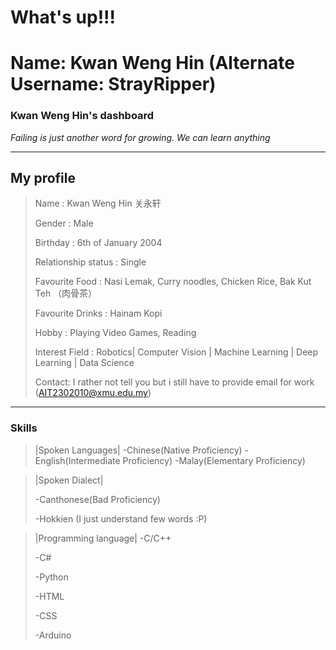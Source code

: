 # What's up!!!
# Name: Kwan Weng Hin (Alternate Username: StrayRipper)
### Kwan Weng Hin's dashboard
*Failing is just another word for growing. We can learn anything*

-----------------------------------------------------
## My profile

> Name                : Kwan Weng Hin 关永轩
>
> Gender              : Male
>
> Birthday            : 6th of January 2004
>
> Relationship status : Single
>
>Favourite Food       : Nasi Lemak, Curry noodles, Chicken Rice, Bak Kut Teh （肉骨茶）
>
>Favourite Drinks     : Hainam Kopi
>
>Hobby                : Playing Video Games, Reading 
>
>Interest Field       : Robotics| Computer Vision | Machine Learning | Deep Learning | Data Science
>
>Contact: I rather not tell you but i still have to provide email for work (AIT2302010@xmu.edu.my)

-----------------------------------------------------

### Skills

 > |Spoken Languages|
 >-Chinese(Native Proficiency)
 >-English(Intermediate Proficiency)
 >-Malay(Elementary Proficiency)

 > |Spoken Dialect|
 >
 >-Canthonese(Bad Proficiency)
 >
 >-Hokkien (I just understand few words :P)

 > |Programming language|
 >-C/C++
 >
 >-C#
 >
 >-Python
 >
 >-HTML
 >
 >-CSS
 >
 >-Arduino



